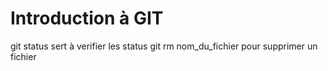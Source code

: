 # Introduction à GIT
git status sert à verifier les status
git rm nom_du_fichier pour supprimer un fichier